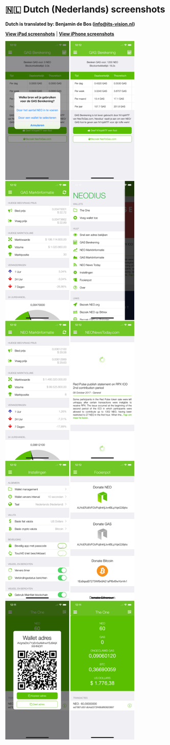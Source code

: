 # 🇳🇱 Dutch (Nederlands) screenshots

**Dutch is translated by: Benjamin de Bos (info@its-vision.nl)**

[**View iPad screenshots**](../iPad/dutch-screenshots.md) | [**View iPhone screenshots**](../iPhone/dutch-screenshots.md)

<img src="screen-gas-calculation-options.png" width="200" alt="GAS Berekening - Selecteer een methode"> <img src="screen-gas-calculation.png" width="200" alt="GAS Berekening"> <img src="screen-gas-market-info.png" width="200" alt="GAS Marktinformatie"> <img src="screen-menu.png" width="200" alt="Neodius"> <img src="screen-neo-market-info.png" width="200" alt="NEO Marktinformatie"> <img src="screen-neo-news-today.png" width="200" alt="NEO News Today"> <img src="screen-settings.png" width="200" alt="Instellingen"> <img src="screen-tip-jar.png" width="200" alt="Fooienpot"> <img src="screen-wallet-qr-code.png" width="200" alt="Huidige wallets - Deel adres"> <img src="screen-wallet.png" width="200" alt="Huidige wallets">